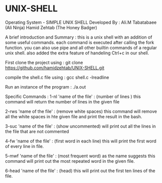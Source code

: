 # UNIX-SHELL
Operating System - SIMPLE UNIX SHELL
Developed By :
    Ali.M Tabatabaee (Ali Ninja)
    Hamid Zehtab     (The Honey Badger)

A brief introduction and Summary :
this is a unix shell with an addition of some useful commands.
each command is executed after calling the fork function.
you can also use pipe and all other builtin commands of a regular unix shell. also added the extra feature of handeling Ctrl+c in our shell.

First clone the project using :
git clone https://github.com/hamidzehtab/UNIX-SHELL.git

compile the shell.c file using :
gcc shell.c -lreadline

Run an instance of the program :
./a.out

Specific Commands :
1-nl 'name of the file'  : (number of lines ) this command will return the number of lines in the given file 

2-rws 'name of the file' : (remove white spaces) this command will remove all the white spaces in hte given file and print the result in the bash.

3-suc 'name of the file' : (show uncommented) will print out all the lines in the file that are not commented 

4-fw 'name of the file' : (first word in each line) this will print the first word of every line in file.

5-mwf 'name of the file' : (most frequent word) as the name suggests this command will print out the most repeated word in the given file.

6-head 'name of the file' : (head) this will print out the first ten lines of the file.
